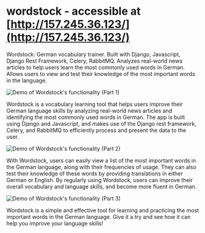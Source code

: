 # wordstock - accessible at [http://157.245.36.123/](http://157.245.36.123/)
Wordstock: German vocabulary trainer. Built with Django, Javascript, Django Rest Framework, Celery, RabbitMQ. Analyzes real-world news articles to help users learn the most commonly used words in German. Allows users to view and test their knowledge of the most important words in the language.

![Demo of Wordstock's functionality (Part 1)](https://media.giphy.com/media/iG5jCIdvkgaHepyxIz/giphy.gif)

Wordstock is a vocabulary learning tool that helps users improve their German language skills by analyzing real-world news articles and identifying the most commonly used words in German. The app is built using Django and Javascript, and makes use of the Django rest framework, Celery, and RabbitMQ to efficiently process and present the data to the user.

![Demo of Wordstock's functionality (Part 2)](https://media.giphy.com/media/rCIIYopU8FQH67cq8u/giphy.gif)

With Wordstock, users can easily view a list of the most important words in the German language, along with their frequencies of usage. They can also test their knowledge of these words by providing translations in either German or English. By regularly using Wordstock, users can improve their overall vocabulary and language skills, and become more fluent in German.

![Demo of Wordstock's functionality (Part 3)](https://media.giphy.com/media/g9xMXTMpUm6FfeNggj/giphy.gif)

Wordstock is a simple and effective tool for learning and practicing the most important words in the German language. Give it a try and see how it can help you improve your language skills!

